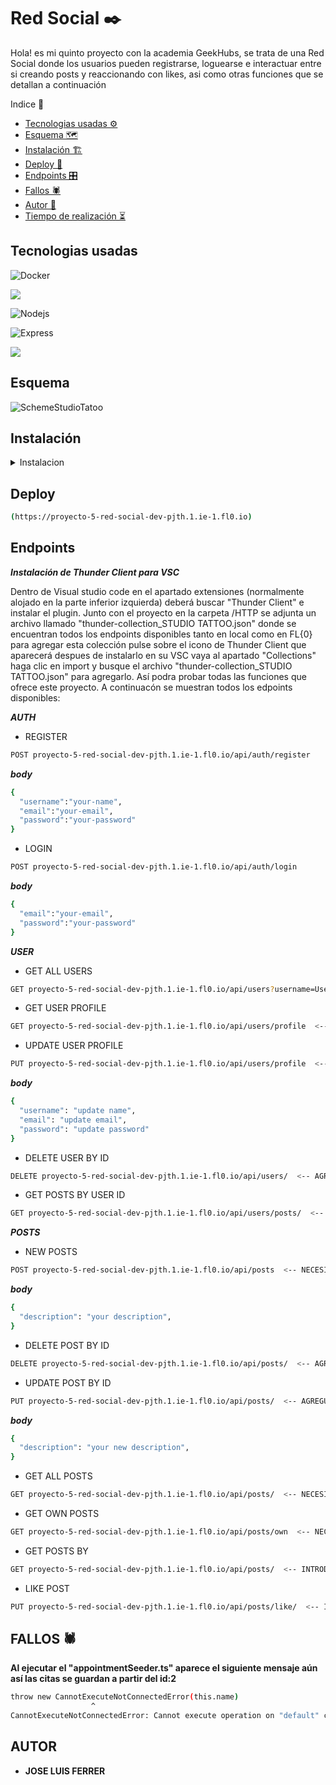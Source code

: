 # Red Social ✒️

Hola! es mi quinto proyecto con la academia GeekHubs, se trata de una Red Social donde los usuarios pueden registrarse, loguearse e interactuar entre si creando posts y reaccionando con likes, asi como otras funciones que se detallan a continuación 

<summary> Indice 🧾</summary>


- [Tecnologias usadas ⚙](#tecnologias-)
- [Esquema 🗺️](#esquema)
- [Instalación 🏗️](#instalacion-)
- [Deploy 🚀](#deploy-)
- [Endpoints 🎛️](#endpoints)
- [Fallos 🕷️](#fallos-)
- [Autor 🎨](#autor-)
- [Tiempo de realización ⏳](#tiempo-de-realizacion-)


## Tecnologias usadas

<img src="https://img.shields.io/badge/docker-2496ED?style=for-the-badge&logo=docker&logoColor=white" 
alt="Docker"/>

<img src="https://img.shields.io/badge/MongoDB-4EA94B?style=for-the-badge&logo=mongodb&logoColor=white"/>

<img src="https://img.shields.io/badge/NodeJs-339933?style=for-the-badge&logo=Node.js&logoColor=white" 
alt="Nodejs" />

<img src="https://img.shields.io/badge/Express.js-335933?style=for-the-badge&logo=express&logoColor=white" 
alt="Express" />

<img src="https://img.shields.io/badge/JavaScript-323330?style=for-the-badge&logo=javascript&logoColor=F7DF1E"/>

## Esquema 

![SchemeStudioTatoo](https://github.com/jluisferrer/Proyecto-4/assets/157707370/e2c1e793-a0b1-4ec8-bc78-fe80c9badaad)


## Instalación

<details>

<summary>Instalacion</summary>

**1**

***Clonar el repositorio***
```sh
git clone
```

**2**

***Instalar dependencias***
```sh
npm install
```

**3**

***Crear archivo .env y agregue sus propios datos como en el ejemplo .env.samples***

**4**

***Poner en marcha el servidor***
```sh
npm run dev
```

**5**
***Agregar datos a las tablas***
***Esto agregará un usuario con cada rol(superadmin, admin y user) asi como un post con cada uno***

```sh
npm run run-seeders
```

</details>

## Deploy

```sh
(https://proyecto-5-red-social-dev-pjth.1.ie-1.fl0.io)
```

## Endpoints

***Instalación de Thunder Client para VSC***

Dentro de Visual studio code en el apartado extensiones (normalmente alojado en la parte inferior izquierda) deberá buscar "Thunder Client" e instalar el plugin. 
Junto con el proyecto en la carpeta /HTTP se adjunta un archivo llamado "thunder-collection_STUDIO TATTOO.json" donde se encuentran todos los endpoints disponibles tanto en local como en FL{0} para agregar esta colección pulse sobre el icono de Thunder Client que aparecerá despues de instalarlo en su VSC vaya al apartado "Collections" haga clic en import y busque el archivo "thunder-collection_STUDIO TATTOO.json" para agregarlo. Así podra probar todas las funciones que ofrece este proyecto. A continuacón se muestran todos los edpoints disponibles:

***AUTH***

- REGISTER 

 ```sh
POST proyecto-5-red-social-dev-pjth.1.ie-1.fl0.io/api/auth/register
 ```
***body***

 ```sh
{
   "username":"your-name",
   "email":"your-email",
   "password":"your-password"
}
 ```

- LOGIN 

 ```sh
POST proyecto-5-red-social-dev-pjth.1.ie-1.fl0.io/api/auth/login
 ```
***body***

 ```sh
{
   "email":"your-email",
   "password":"your-password"
}
 ```
***USER***      

- GET ALL USERS

 ```sh
GET proyecto-5-red-social-dev-pjth.1.ie-1.fl0.io/api/users?username=User <-- NECESITA ESTAR REGISTRADO Y TENER PRIVILEGIOS DE SUPERADMIN PARA PODER VISUALIZAR TODOS LOS USUARIOS
 ```

- GET USER PROFILE

 ```sh
GET proyecto-5-red-social-dev-pjth.1.ie-1.fl0.io/api/users/profile  <-- NECESITA ESTAR LOGUEADO Y TENER SU TOKEN DE AUTENTIFICACION PARA PODER VISUALIZAR SU PERFIL
 ```

- UPDATE USER PROFILE

 ```sh
PUT proyecto-5-red-social-dev-pjth.1.ie-1.fl0.io/api/users/profile  <-- NECESITA ESTAR LOGUEADO Y TENER SU TOKEN DE AUTENTIFICACION PARA PODER MODIFICAR CAMPOS DE SU PERFIL
 ```
***body***

 ```sh
{
   "username": "update name",
   "email": "update email",
   "password": "update password"   
}
 ```

- DELETE USER BY ID

 ```sh
DELETE proyecto-5-red-social-dev-pjth.1.ie-1.fl0.io/api/users/  <-- AGREGUE AQUI EL ID DEL USER, NECESITA TENER PERMISOS SUPER-ADMIN
 ```

- GET POSTS BY USER ID

 ```sh
GET proyecto-5-red-social-dev-pjth.1.ie-1.fl0.io/api/users/posts/  <-- AGREGUE AQUI EL ID DEL USER PARA VISUALIZAR SUS POSTS
 ```

***POSTS***  

 - NEW POSTS

```sh
POST proyecto-5-red-social-dev-pjth.1.ie-1.fl0.io/api/posts  <-- NECESITA ESTAR LOGUEADO Y TENER SU TOKEN DE AUTENTIFICACION PARA PODER CREAR UN NUEVO POST 
 ```

***body***

 ```sh
{
   "description": "your description",  
}
 ```

- DELETE POST BY ID

 ```sh
DELETE proyecto-5-red-social-dev-pjth.1.ie-1.fl0.io/api/posts/  <-- AGREGUE AQUI EL ID DEL POST QUE DESEA ELIMINAR, NECESITA ESTAR LOGUEADO Y TENER SU TOKEN DE AUTENTIFICACION
 ```

- UPDATE POST BY ID

 ```sh
PUT proyecto-5-red-social-dev-pjth.1.ie-1.fl0.io/api/posts/  <-- AGREGUE AQUI EL ID DEL POST QUE DESEA ACTUALIZAR, NECESITA ESTAR LOGUEADO Y TENER SU TOKEN DE AUTENTIFICACION
 ```
***body***

 ```sh
{
   "description": "your new description",  
}
 ```

- GET ALL POSTS

 ```sh
GET proyecto-5-red-social-dev-pjth.1.ie-1.fl0.io/api/posts/  <-- NECESITA ESTAR LOGUEADO Y TENER SU TOKEN DE AUTENTIFICACION PARA OBTENER TODOS LOS POSTS
 ```

- GET OWN POSTS

 ```sh
GET proyecto-5-red-social-dev-pjth.1.ie-1.fl0.io/api/posts/own  <-- NECESITA ESTAR LOGUEADO Y TENER SU TOKEN DE AUTENTIFICACION PARA OBTENER SUS POSTS
 ```

- GET POSTS BY

 ```sh
GET proyecto-5-red-social-dev-pjth.1.ie-1.fl0.io/api/posts/  <-- INTRODUZCA AQUI EL ID DEL POST, NECESITA ESTAR LOGUEADO Y TENER SU TOKEN DE AUTENTIFICACION PARA OBTENER SUS POSTS
 ```

- LIKE POST

 ```sh
PUT proyecto-5-red-social-dev-pjth.1.ie-1.fl0.io/api/posts/like/  <-- INTRODUZCA AQUI EL ID DEL POST QUE DESEA DAR LIKE O QUITAR EL LIKE, NECESITA ESTAR LOGUEADO Y TENER SU TOKEN DE AUTENTIFICACION
 ```


## FALLOS 🕷️

**Al ejecutar el "appointmentSeeder.ts" aparece el siguiente mensaje aún así las citas se guardan a partir del id:2**

```sh
throw new CannotExecuteNotConnectedError(this.name)
                  ^
CannotExecuteNotConnectedError: Cannot execute operation on "default" connection because connection is not yet established.
```

## AUTOR

- **JOSE LUIS FERRER**
